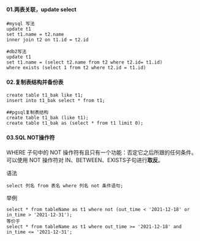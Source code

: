 #### 01.两表关联，update select
````shell script
#mysql 写法
update t1
set t1.name = t2.name
inner join t2 on t1.id = t2.id

#db2写法
update t1 
set t1.name = (select t2.name from t2 where t2.id= t1.id)
where exists (select 1 from t2 where t2.id = t1.id)
````

#### 02.复制表结构并备份表
````shell script
create table t1_bak like t1;
insert into t1_bak select * from t1; 

##pgsql复制表结构
create table t1_bak (like t1);
create table t1_bak as (select * from t1 limit 0);
````

#### 03.SQL NOT操作符
WHERE 子句中的 NOT 操作符有且只有一个功能：否定它之后所跟的任何条件。  
可以使用 NOT 操作符对 IN、BETWEEN、EXISTS子句进行**取反**。

语法
````shell script
select 列名 from 表名 where 列名 not 条件语句;
````
举例
````shell script
select * from tableName as t1 where not (out_time < '2021-12-18' or in_time > '2021-12-31');
等价于
select * from tableName as t1 where out_time >= '2021-12-18' and in_time <= '2021-12-31';
````